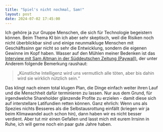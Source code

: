 ```yaml
---
title: "Spiel's nicht nochmal, Sam!"
layout: post
date: 2024-07-02 17:45:00
---
```


Ich gehöre ja zur Gruppe Menschen, die sich für Technologie begeistern können. Beim Thema KI bin ich aber sehr skeptisch, weil die Risiken noch nicht überblickbar sind und einige neunmalkluge Menschen mit Geschäftssinn gar nicht so sehr die Entwicklung, sondern die eigenen Gewinne im Kopf haben. Wasser auf den Mühlen meiner Bedenken ist das [Interview mit Sam Altman in der Süddeutschen Zeitung (Paywall)](https://www.sueddeutsche.de/wirtschaft/sam-altman-openai-ki-sicherheit-geld-microsoft-lux.VrU3cxGMoVANrthaRkJAwS?reduced=true), der unter Anderem folgende Bemerkung raushaut:

> „Künstliche Intelligenz wird uns vermutlich alle töten, aber bis dahin wird sie wirklich nützlich sein.“

Das klingt nach einem total klugen Plan, die Dinge einfach weiter ihren Lauf und die Menschheit dafür terminieren zu lassen. Nur aus dem Grund, für irgendwelche Shareholder glänzende Profite zu erzielen - damit diese sich auf interstellare Latifundien retten können. Ganz ehrlich: Wenn uns als Spezies nichts Besseres als die Selbstausrottung einfällt (kriegen wir ja beim Klimawandel auch schon hin), dann haben wir es nicht besser verdient. Aber tut mir einen Gefallen und lasst mich mit eurem Irrsinn in Ruhe, ich will gerne noch ein paar gute Jahre haben.